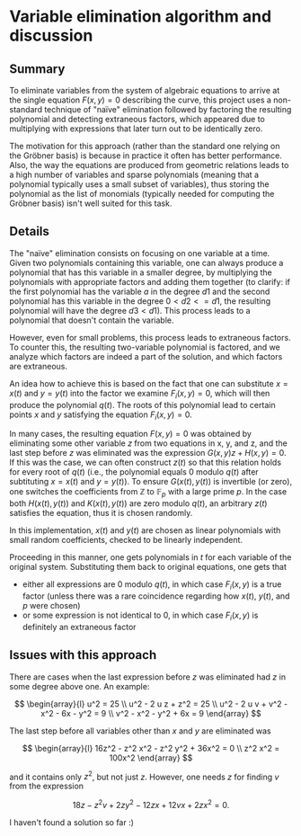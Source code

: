 # Variable elimination algorithm and discussion

## Summary

To eliminate variables from the system of algebraic equations to arrive at the single equation $F(x, y) = 0$ describing the curve, this project uses a non-standard technique of "naïve" elimination followed by factoring the resulting polynomial and detecting extraneous factors, which appeared due to multiplying with expressions that later turn out to be identically zero.

The motivation for this approach (rather than the standard one relying on the Gröbner basis) is because in practice it often has better performance. Also, the way the equations are produced from geometric relations leads to a high number of variables and sparse polynomials (meaning that a polynomial typically uses a small subset of variables), thus storing the polynomial as the list of monomials (typically needed for computing the Gröbner basis) isn't well suited for this task.

## Details

The "naïve" elimination consists on focusing on one variable at a time. Given two polynomials containing this variable, one can always produce a polynomial that has this variable in a smaller degree, by multiplying the polynomials with appropriate factors and adding them together (to clarify: if the first polynomial has the variable $a$ in the degree $d1$ and the second polynomial has this variable in the degree $0 < d2 <= d1$, the resulting polynomial will have the degree $d3 < d1$). This process leads to a polynomial that doesn't contain the variable.

However, even for small problems, this process leads to extraneous factors. To counter this, the resulting two-variable polynomial is factored, and we analyze which factors are indeed a part of the solution, and which factors are extraneous.

An idea how to achieve this is based on the fact that one can substitute $x = x(t)$ and $y = y(t)$ into the factor we examine $F_i(x, y) = 0$, which will then produce the polynomial $q(t)$. The roots of this polynomial lead to certain points $x$ and $y$ satisfying the equation $F_i(x, y) = 0$.

In many cases, the resulting equation $F(x, y) = 0$ was obtained by eliminating some other variable $z$ from two equations in x, y, and z, and the last step before $z$ was eliminated was the expression $G(x, y) z + H(x, y) = 0$. If this was the case, we can often construct $z(t)$ so that this relation holds for every root of $q(t)$ (i.e., the polynomial equals 0 modulo $q(t)$ after subtituting $x = x(t)$ and $y = y(t)$). To ensure $G(x(t), y(t))$ is invertible (or zero), one switches the coefficients from $\mathbb{Z}$ to $\mathbb{F}_p$ with a large prime $p$. In the case both $H(x(t), y(t))$ and $K(x(t), y(t))$ are zero modulo $q(t)$, an arbitrary $z(t)$ satisfies the equation, thus it is chosen randomly.

In this implementation, $x(t)$ and $y(t)$ are chosen as linear polynomials with small random coefficients, checked to be linearly independent.

Proceeding in this manner, one gets polynomials in $t$ for each variable of the original system. Substituting them back to original equations, one gets that

- either all expressions are 0 modulo $q(t)$, in which case $F_i(x, y)$ is a true factor (unless there was a rare coincidence regarding how $x(t)$, $y(t)$, and $p$ were chosen)
- or some expression is not identical to 0, in which case $F_i(x, y)$ is definitely an extraneous factor

## Issues with this approach

There are cases when the last expression before $z$ was eliminated had $z$ in some degree above one. An example:

$$
\begin{array}{l}
u^2 = 25 \\
u^2 - 2 u z + z^2 = 25 \\
u^2 - 2 u v + v^2 - x^2 - 6x - y^2 = 9 \\
v^2 - x^2 - y^2 + 6x = 9
\end{array}
$$


The last step before all variables other than $x$ and $y$ are eliminated was

$$
\begin{array}{l}
16z^2 - z^2 x^2 - z^2 y^2 + 36x^2 = 0 \\
z^2 x^2 = 100x^2
\end{array}
$$

and it contains only $z^2$, but not just $z$. However, one needs $z$ for finding $v$ from the expression

$$
18z - z^2 v + 2zy^2 - 12zx + 12vx + 2zx^2 = 0.
$$

I haven't found a solution so far :)

